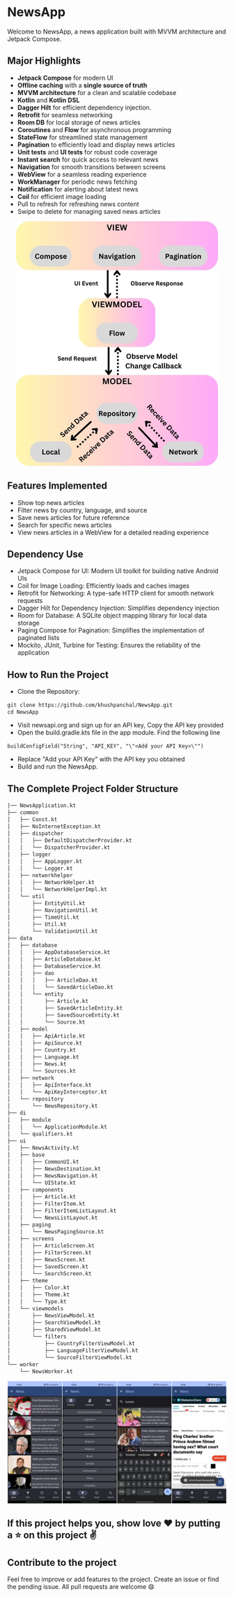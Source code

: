 # NewsApp

Welcome to NewsApp, a news application built with MVVM architecture and Jetpack Compose.

## Major Highlights

- **Jetpack Compose** for modern UI
- **Offline caching** with a **single source of truth**
- **MVVM architecture** for a clean and scalable codebase
- **Kotlin** and **Kotlin DSL**
- **Dagger Hilt** for efficient dependency injection.
- **Retrofit** for seamless networking
- **Room DB** for local storage of news articles
- **Coroutines** and **Flow** for asynchronous programming
- **StateFlow** for streamlined state management
- **Pagination** to efficiently load and display news articles
- **Unit tests** and **UI tests** for robust code coverage
- **Instant search** for quick access to relevant news
- **Navigation** for smooth transitions between screens
- **WebView** for a seamless reading experience
- **WorkManager** for periodic news fetching
- **Notification** for alerting about latest news
- **Coil** for efficient image loading
- Pull to refresh for refreshing news content
- Swipe to delete for managing saved news articles

<p align="center">
<img alt="mvvm-architecture"  src="https://github.com/khushpanchal/NewsApp/blob/master/assets/News_app_architecture.jpeg">
</p>

## Features Implemented

- Show top news articles
- Filter news by country, language, and source
- Save news articles for future reference
- Search for specific news articles
- View news articles in a WebView for a detailed reading experience

## Dependency Use

- Jetpack Compose for UI: Modern UI toolkit for building native Android UIs
- Coil for Image Loading: Efficiently loads and caches images
- Retrofit for Networking: A type-safe HTTP client for smooth network requests
- Dagger Hilt for Dependency Injection: Simplifies dependency injection
- Room for Database: A SQLite object mapping library for local data storage
- Paging Compose for Pagination: Simplifies the implementation of paginated lists
- Mockito, JUnit, Turbine for Testing: Ensures the reliability of the application

## How to Run the Project

- Clone the Repository:
```
git clone https://github.com/khushpanchal/NewsApp.git
cd NewsApp
```
- Visit newsapi.org and sign up for an API key, Copy the API key provided
- Open the build.gradle.kts file in the app module. Find the following line
```
buildConfigField("String", "API_KEY", "\"<Add your API Key>\"")
```
- Replace "Add your API Key" with the API key you obtained
- Build and run the NewsApp.


## The Complete Project Folder Structure

```
|── NewsApplication.kt
├── common
│   ├── Const.kt
│   ├── NoInternetException.kt
│   ├── dispatcher
│   │   ├── DefaultDispatcherProvider.kt
│   │   └── DispatcherProvider.kt
│   ├── logger
│   │   ├── AppLogger.kt
│   │   └── Logger.kt
│   ├── networkhelper
│   │   ├── NetworkHelper.kt
│   │   └── NetworkHelperImpl.kt
│   └── util
│       ├── EntityUtil.kt
│       ├── NavigationUtil.kt
│       ├── TimeUtil.kt
│       ├── Util.kt
│       └── ValidationUtil.kt
├── data
│   ├── database
│   │   ├── AppDatabaseService.kt
│   │   ├── ArticleDatabase.kt
│   │   ├── DatabaseService.kt
│   │   ├── dao
│   │   │   ├── ArticleDao.kt
│   │   │   └── SavedArticleDao.kt
│   │   └── entity
│   │       ├── Article.kt
│   │       ├── SavedArticleEntity.kt
│   │       ├── SavedSourceEntity.kt
│   │       └── Source.kt
│   ├── model
│   │   ├── ApiArticle.kt
│   │   ├── ApiSource.kt
│   │   ├── Country.kt
│   │   ├── Language.kt
│   │   ├── News.kt
│   │   └── Sources.kt
│   ├── network
│   │   ├── ApiInterface.kt
│   │   └── ApiKeyInterceptor.kt
│   └── repository
│       └── NewsRepository.kt
├── di
│   ├── module
│   │   └── ApplicationModule.kt
│   └── qualifiers.kt
├── ui
│   ├── NewsActivity.kt
│   ├── base
│   │   ├── CommonUI.kt
│   │   ├── NewsDestination.kt
│   │   ├── NewsNavigation.kt
│   │   └── UIState.kt
│   ├── components
│   │   ├── Article.kt
│   │   ├── FilterItem.kt
│   │   ├── FilterItemListLayout.kt
│   │   └── NewsListLayout.kt
│   ├── paging
│   │   └── NewsPagingSource.kt
│   ├── screens
│   │   ├── ArticleScreen.kt
│   │   ├── FilterScreen.kt
│   │   ├── NewsScreen.kt
│   │   ├── SavedScreen.kt
│   │   └── SearchScreen.kt
│   ├── theme
│   │   ├── Color.kt
│   │   ├── Theme.kt
│   │   └── Type.kt
│   └── viewmodels
│       ├── NewsViewModel.kt
│       ├── SearchViewModel.kt
│       ├── SharedViewModel.kt
│       └── filters
│           ├── CountryFilterViewModel.kt
│           ├── LanguageFilterViewModel.kt
│           └── SourceFilterViewModel.kt
└── worker
    └── NewsWorker.kt
```

<p align="center">
<img alt="screenshots"  src="https://github.com/khushpanchal/NewsApp/blob/master/assets/News_app.jpeg">
</p>

## If this project helps you, show love ❤️ by putting a ⭐ on this project ✌️

## Contribute to the project

Feel free to improve or add features to the project.
Create an issue or find the pending issue. All pull requests are welcome 😄

